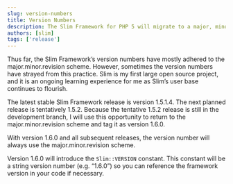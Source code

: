 ```yaml
---
slug: version-numbers
title: Version Numbers
description: The Slim Framework for PHP 5 will migrate to a major, minor, revision versioning scheme
authors: [slim]
tags: ['release']
---
```


Thus far, the Slim Framework’s version numbers have mostly adhered to the major.minor.revision scheme. However, sometimes the version numbers have strayed from this practice. Slim is my first large open source project, and it is an ongoing learning experience for me as Slim’s user base continues to flourish.


<!-- truncate -->


The latest stable Slim Framework release is version 1.5.1.4. The next planned release is tentatively 1.5.2. Because the tentative 1.5.2 release is still in the development branch, I will use this opportunity to return to the major.minor.revision scheme and tag it as version 1.6.0.

With version 1.6.0 and all subsequent releases, the version number will always use the major.minor.revision scheme.

Version 1.6.0 will introduce the `Slim::VERSION` constant. This constant will be a string version number (e.g. “1.6.0”) so you can reference the framework version in your code if necessary.
